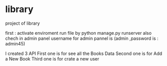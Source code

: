 # library
project of library


first : activate enviroment 
run file by python manage.py runserver
also chech in admin panel
username for admin pannel is (admin ,password is : admin45)

I created 3 API First one is for see all the Books Data
Second one is  for Add a New Book
Third one is for crate a new user
 

